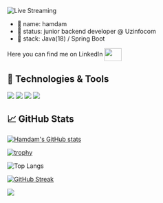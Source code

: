 ![Live Streaming](https://user-images.githubusercontent.com/90045606/187989925-8736b13d-c3da-4950-a829-744d563a5b9c.jpg)

- 👋 name: hamdam
- 👀 status: junior backend developer @ Uzinfocom
- 🌱 stack: Java(18) / Spring Boot

Here you can find me on LinkedIn <a href="https://www.linkedin.com/in/hamdam-xudayberganov-612634224" target="blank"><img align="center" src="https://cdn.jsdelivr.net/npm/simple-icons@3.0.1/icons/linkedin.svg" alt="" height="30" width="40" color="blue" /></a>

## 🔧 Technologies & Tools
![](https://img.shields.io/badge/OS-Linux-informational?style=flat&logo=linux&logoColor=white&color=2bbc8a)
![](https://img.shields.io/badge/Editor-IntelliJ_IDEA-informational?style=flat&logo=intellij-idea&logoColor=white&color=2bbc8a)
![](https://img.shields.io/badge/Tools-PostgreSQL-informational?style=flat&logo=postgresql&logoColor=white&color=2bbc8a)
![](https://img.shields.io/badge/Tools-Docker-informational?style=flat&logo=docker&logoColor=white&color=2bbc8a)

## &#x1f4c8; GitHub Stats

[![Hamdam's GitHub stats](https://github-readme-stats.vercel.app/api?username=Hamdam23&count_private=true&show_icons=true&theme=radical)](https://github.com/Hamdam23/github-readme-stats)

[![trophy](https://github-profile-trophy.vercel.app/?username=Hamdam23&theme=onedark)](https://github.com/Hamdam23/github-profile-trophy)

![Top Langs](https://github-readme-stats.vercel.app/api/top-langs/?username=Hamdam23&theme=tokyonight)

[![GitHub Streak](https://github-readme-streak-stats.herokuapp.com/?user=Hamdam23&theme=dark)](https://git.io/streak-stats)

![](https://komarev.com/ghpvc/?username=your-github-Hamdam23&color=green&style=flat-square)

<!---
Hamdam23/Hamdam23 is a ✨ special ✨ repository because its `README.md` (this file) appears on your GitHub profile.
You can click the Preview link to take a look at your changes.
--->
